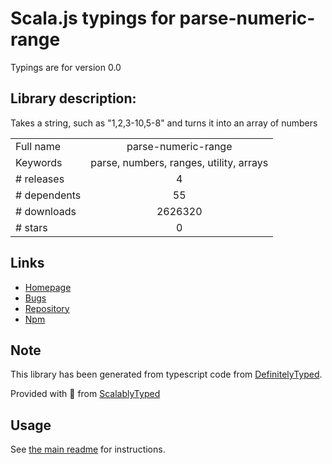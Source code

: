 
# Scala.js typings for parse-numeric-range

Typings are for version 0.0

## Library description:
Takes a string, such as "1,2,3-10,5-8" and turns it into an array of numbers

|                    |                 |
| ------------------ | :-------------: |
| Full name          | parse-numeric-range |
| Keywords           | parse, numbers, ranges, utility, arrays |
| # releases         | 4 |
| # dependents       | 55 |
| # downloads        | 2626320 |
| # stars            | 0 |

## Links
- [Homepage](https://github.com/euank/node-parse-numeric-range)
- [Bugs](https://github.com/euank/node-parse-numeric-range/issues)
- [Repository](https://github.com/euank/node-parse-numeric-range)
- [Npm](https://www.npmjs.com/package/parse-numeric-range)
    


## Note
This library has been generated from typescript code from [DefinitelyTyped](https://definitelytyped.org).

Provided with :purple_heart: from [ScalablyTyped](https://github.com/oyvindberg/ScalablyTyped)

## Usage
See [the main readme](../../readme.md) for instructions.


